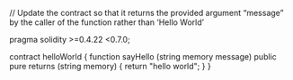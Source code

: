 // Update the contract so that it returns the provided argument “message” by the caller of the function rather than ‘Hello World’

pragma solidity >=0.4.22 <0.7.0;

contract helloWorld { 
  function sayHello (string memory message) public pure returns (string memory) { 
    return "hello world";
  }
}